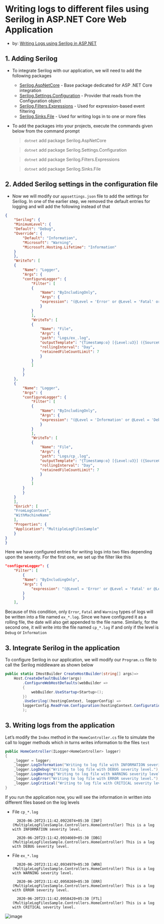 # Writing logs to different files using Serilog in ASP.NET Core Web Application

* by: [Writing Logs using Serilog in ASP.NET](https://www.techrepository.in/blog/posts/writing-logs-to-different-files-serilog-asp-net-core)

## 1. **Adding Serilog**

- To integrate Serilog with our application, we will need to add the following packages
    * [Serilog.AspNetCore](https://github.com/serilog/serilog-aspnetcore) - Base package dedicated for ASP .NET Core integration
    * [Serilog.Settings.Configuration](https://github.com/serilog/serilog-settings-configuration) - Provider that reads from the Configuration object
    * [Serilog.Filters.Expressions](https://github.com/serilog/serilog-filters-expressions) - Used for expression-based event filtering
    * [Serilog.Sinks.File](https://github.com/serilog/serilog-sinks-file) - Used for writing logs in to one or more files
- To add the packages into your projects, execute the commands given below from the command prompt
    
    > `dotnet` add package Serilog.AspNetCore

    > `dotnet` add package Serilog.Settings.Configuration

    > `dotnet` add package Serilog.Filters.Expressions

    > `dotnet` add package Serilog.Sinks.File
## 2. **Added Serilog settings in the configuration file**
* Now we will modify our `appsettings.json` file to add the settings for Serilog. In one of the earlier step, we removed the default entries for logging and will add the following instead of that
```json
{
    "Serilog": {
    "MinimumLevel": {
    "Default": "Debug",
    "Override": {
        "Default": "Information",
        "Microsoft": "Warning",
        "Microsoft.Hosting.Lifetime": "Information"
    }
    },
    "WriteTo": [
    {
        "Name": "Logger",
        "Args": {
        "configureLogger": {
            "Filter": [
            {
                "Name": "ByIncludingOnly",
                "Args": {
                "expression": "(@Level = 'Error' or @Level = 'Fatal' or @Level = 'Warning')"
                }
            }
            ],
            "WriteTo": [
            {
                "Name": "File",
                "Args": {
                "path": "Logs/ex_.log",
                "outputTemplate": "{Timestamp:o} [{Level:u3}] ({SourceContext}) {Message}{NewLine}{Exception}",
                "rollingInterval": "Day",
                "retainedFileCountLimit": 7
                }
            }
            ]
        }
        }
    },
    {
        "Name": "Logger",
        "Args": {
        "configureLogger": {
            "Filter": [
            {
                "Name": "ByIncludingOnly",
                "Args": {
                "expression": "(@Level = 'Information' or @Level = 'Debug')"
                }
            }
            ],
            "WriteTo": [
            {
                "Name": "File",
                "Args": {
                "path": "Logs/cp_.log",
                "outputTemplate": "{Timestamp:o} [{Level:u3}] ({SourceContext}) {Message}{NewLine}{Exception}",
                "rollingInterval": "Day",
                "retainedFileCountLimit": 7
                }
            }
            ]
        }
        }
    }
    ],
    "Enrich": [
    "FromLogContext",
    "WithMachineName"
    ],
    "Properties": {
    "Application": "MultipleLogFilesSample"
    }
}
}
```
Here we have configured entries for writing logs into two files depending upon the severity. For the first one, we set up the filter like this
```json
"configureLogger": {
    "Filter": [
        {
        "Name": "ByIncludingOnly",
        "Args": {
            "expression": "(@Level = 'Error' or @Level = 'Fatal' or @Level = 'Warning')"
        }
        }
    ],
```
Because of this condition, only `Error`, `Fatal` and `Warning` types of logs will be written into a file named `ex_*.log`. Since we have configured it as a rolling file, the date will also get appended to the file name. Similarly, for the second one, it will write into the file named `cp_*.log` if and only if the level is `Debug` or `Information`

## 3. **Integrate Serilog in the application**
To configure Serilog in our application, we will modify our `Program.cs` file to call the Serilog middleware as shown below
```cs
public static IHostBuilder CreateHostBuilder(string[] args)=>
    Host.CreateDefaultBuilder(args)
        .ConfigureWebHostDefaults(webBuilder =>
        {
            webBuilder.UseStartup<Startup>();
        })
        .UseSerilog((hostingContext, loggerConfig) =>
        loggerConfig.ReadFrom.Configuration(hostingContext.Configuration)
        );
```

## 3. **Writing logs from the application**
Let’s modify the `Index` method in the `HomeController.cs` file to simulate the call to logger methods which in turns writes information to the files
`test`
```cs
public HomeController(ILogger<HomeController> logger)
{
    _logger = logger;
    _logger.LogInformation("Writing to log file with INFORMATION severity level.");
    _logger.LogDebug("Writing to log file with DEBUG severity level."); 
    _logger.LogWarning("Writing to log file with WARNING severity level.");
    _logger.LogError("Writing to log file with ERROR severity level.");
    _logger.LogCritical("Writing to log file with CRITICAL severity level.");
}
```
If you run the application now, you will see the information in written into different files based on the log levels

- File `cp_*.log` 

        2020-06-20T23:11:42.0922074+05:30 [INF](MultipleLogFilesSample.Controllers.HomeController) This is a log with INFORMATION severity level.

        2020-06-20T23:11:42.0934669+05:30 [DBG](MultipleLogFilesSample.Controllers.HomeController) This is a log with DEBUG severity level.


- File `ex_*.log`

        2020-06-20T23:11:42.0934979+05:30 [WRN](MultipleLogFilesSample.Controllers.HomeController) This is a log with WARNING severity level.

        2020-06-20T23:11:42.0950269+05:30 [ERR](MultipleLogFilesSample.Controllers.HomeController) This is a log with ERROR severity level.

        2020-06-20T23:11:42.0958420+05:30 [FTL](MultipleLogFilesSample.Controllers.HomeController) This is a log with CRITICAL severity level.

![image](https://f4-zpcloud.zdn.vn/2869947440173736092/6beceb1fa00b6a55331a.jpg "example")